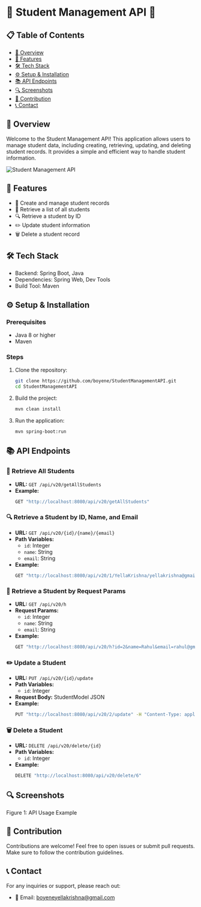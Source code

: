 # 🌟 Student Management API 🌟

## 📋 Table of Contents
- [📖 Overview](#-overview)
- [🚀 Features](#-features)
- [🛠️ Tech Stack](#️-tech-stack)
- [⚙️ Setup & Installation](#️-setup--installation)
- [📚 API Endpoints](#-api-endpoints)
- [🔍 Screenshots](#-screenshots)
- [🙌 Contribution](#-contribution)
- [📞 Contact](#-contact)

## 📖 Overview
Welcome to the Student Management API! This application allows users to manage student data, including creating, retrieving, updating, and deleting student records. It provides a simple and efficient way to handle student information.

![Student Management API](https://res.cloudinary.com/dzmws75jp/image/upload/v1722791195/Screenshot_2024-08-04_220042_hwhzkn.png)
## 🚀 Features
- 🌟 Create and manage student records
- 📜 Retrieve a list of all students
- 🔍 Retrieve a student by ID
- ✏️ Update student information
- 🗑️ Delete a student record

## 🛠️ Tech Stack
- Backend: Spring Boot, Java
- Dependencies: Spring Web, Dev Tools
- Build Tool: Maven

## ⚙️ Setup & Installation
### Prerequisites
- Java 8 or higher
- Maven

### Steps
1. Clone the repository:
    ```bash
    git clone https://github.com/boyene/StudentManagementAPI.git
    cd StudentManagementAPI
    ```
2. Build the project:
    ```bash
    mvn clean install
    ```
3. Run the application:
    ```bash
    mvn spring-boot:run
    ```

## 📚 API Endpoints

### 📜 Retrieve All Students
- **URL:** `GET /api/v20/getAllStudents`
- **Example:**
    ```bash
    GET "http://localhost:8080/api/v20/getAllStudents"
    ```

### 🔍 Retrieve a Student by ID, Name, and Email
- **URL:** `GET /api/v20/{id}/{name}/{email}`
- **Path Variables:**
  - `id`: Integer
  - `name`: String
  - `email`: String
- **Example:**
    ```bash
    GET "http://localhost:8080/api/v20/1/YellaKrishna/yellakrishna@gmail.com"
    ```

### 🔎 Retrieve a Student by Request Params
- **URL:** `GET /api/v20/h`
- **Request Params:**
  - `id`: Integer
  - `name`: String
  - `email`: String
- **Example:**
    ```bash
    GET "http://localhost:8080/api/v20/h?id=2&name=Rahul&email=rahul@gmail.com"
    ```

### ✏️ Update a Student
- **URL:** `PUT /api/v20/{id}/update`
- **Path Variables:**
  - `id`: Integer
- **Request Body:** StudentModel JSON
- **Example:**
    ```bash
    PUT "http://localhost:8080/api/v20/2/update" -H "Content-Type: application/json" -d '{"id":2,"name":"Rahul","email":"rahul_updated@gmail.com"}'
    ```

### 🗑️ Delete a Student
- **URL:** `DELETE /api/v20/delete/{id}`
- **Path Variables:**
  - `id`: Integer
- **Example:**
    ```bash
    DELETE "http://localhost:8080/api/v20/delete/6"
    ```

## 🔍 Screenshots
Figure 1: API Usage Example

## 🙌 Contribution
Contributions are welcome! Feel free to open issues or submit pull requests. Make sure to follow the contribution guidelines.

## 📞 Contact
For any inquiries or support, please reach out:
- 📧 Email: boyeneyellakrishna@gmail.com
